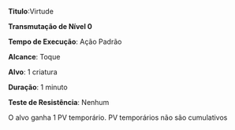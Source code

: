 **Titulo**:Virtude

**Transmutação de Nível 0**

**Tempo de Execução**: Ação Padrão

**Alcance**: Toque

**Alvo**: 1 criatura

**Duração**: 1 minuto

**Teste de Resistência**: Nenhum

O alvo ganha 1 PV temporário. PV temporários não são cumulativos
